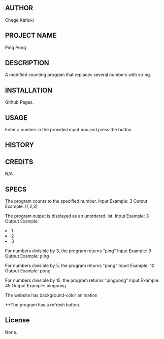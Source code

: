 ## AUTHOR
Chege Kariuki
## PROJECT NAME
Ping Pong
## DESCRIPTION
A modified counting program that replaces several numbers with string.
## INSTALLATION
Github Pages.
## USAGE
Enter a number in the provided input box and press the button.
## HISTORY

## CREDITS
N/A
## SPECS
The program counts to the specified number.
  Input Example: 3
  Output Example: [1,2,3]

The program output is displayed as an unordered list.
  Input Example: 3
  Output Example: <li>1</li>
                  <li>2</li>
                  <li>3</li>

For numbers divisible by 3, the program returns "ping"
  Input Example: 9
  Output Example: ping

For numbers divisible by 5, the program returns "pong"
  Input Example: 10
  Output Example: pong

For numbers divisible by 15, the program returns "pingpong"
  Input Example: 45
  Output Example: pingpong

The website has background-color animation

++The program has a refresh button.
## License
None.
